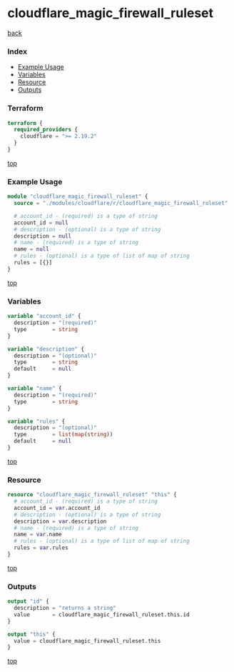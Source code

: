 # cloudflare_magic_firewall_ruleset

[back](../cloudflare.md)

### Index

- [Example Usage](#example-usage)
- [Variables](#variables)
- [Resource](#resource)
- [Outputs](#outputs)

### Terraform

```terraform
terraform {
  required_providers {
    cloudflare = ">= 2.19.2"
  }
}
```

[top](#index)

### Example Usage

```terraform
module "cloudflare_magic_firewall_ruleset" {
  source = "./modules/cloudflare/r/cloudflare_magic_firewall_ruleset"

  # account_id - (required) is a type of string
  account_id = null
  # description - (optional) is a type of string
  description = null
  # name - (required) is a type of string
  name = null
  # rules - (optional) is a type of list of map of string
  rules = [{}]
}
```

[top](#index)

### Variables

```terraform
variable "account_id" {
  description = "(required)"
  type        = string
}

variable "description" {
  description = "(optional)"
  type        = string
  default     = null
}

variable "name" {
  description = "(required)"
  type        = string
}

variable "rules" {
  description = "(optional)"
  type        = list(map(string))
  default     = null
}
```

[top](#index)

### Resource

```terraform
resource "cloudflare_magic_firewall_ruleset" "this" {
  # account_id - (required) is a type of string
  account_id = var.account_id
  # description - (optional) is a type of string
  description = var.description
  # name - (required) is a type of string
  name = var.name
  # rules - (optional) is a type of list of map of string
  rules = var.rules
}
```

[top](#index)

### Outputs

```terraform
output "id" {
  description = "returns a string"
  value       = cloudflare_magic_firewall_ruleset.this.id
}

output "this" {
  value = cloudflare_magic_firewall_ruleset.this
}
```

[top](#index)